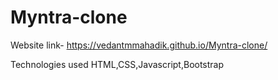 # Myntra-clone

Website link- https://vedantmmahadik.github.io/Myntra-clone/

Technologies used HTML,CSS,Javascript,Bootstrap

